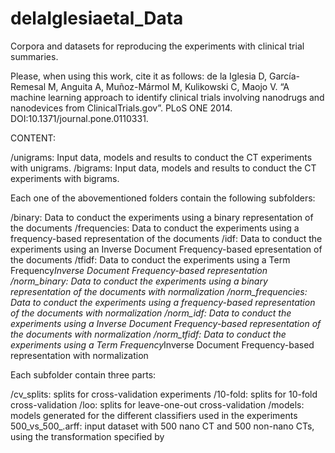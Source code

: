 delaIglesiaetal_Data
====================

Corpora and datasets for reproducing the experiments with clinical trial summaries.

Please, when using this work, cite it as follows:
de la Iglesia D, García-Remesal M, Anguita A, Muñoz-Mármol M, Kulikowski C, Maojo V. “A machine learning approach to identify clinical trials involving nanodrugs and nanodevices from ClinicalTrials.gov”. PLoS ONE 2014. DOI:10.1371/journal.pone.0110331.

CONTENT:

/unigrams: Input data, models and results to conduct the CT experiments with unigrams.
/bigrams: Input data, models and results to conduct the CT experiments with bigrams.

Each one of the abovementioned folders contain the following subfolders:

/binary: Data to conduct the experiments using a binary representation of the documents
/frequencies: Data to conduct the experiments using a frequency-based representation of the documents
/idf: Data to conduct the experiments using an Inverse Document Frequency-based epresentation of the documents
/tfidf: Data to conduct the experiments using a Term Frequency*Inverse Document Frequency-based representation
/norm_binary: Data to conduct the experiments using a binary representation of the documents with normalization
/norm_frequencies: Data to conduct the experiments using a frequency-based representation of the documents with normalization
/norm_idf: Data to conduct the experiments using a Inverse Document Frequency-based representation of the documents with normalization
/norm_tfidf: Data to conduct the experiments using a Term Frequency*Inverse Document Frequency-based representation with normalization

Each subfolder contain three parts:

/cv_splits: splits for cross-validation experiments
      /10-fold: splits for 10-fold cross-validation
      /loo: splits for leave-one-out cross-validation
/models: models generated for the different classifiers used in the experiments
500_vs_500_<subfolder>.arff: input dataset with 500 nano CT and 500 non-nano CTs, using the transformation specified by <subfolder>
